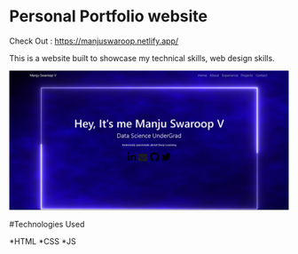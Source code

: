 # Personal Portfolio website
  Check Out : https://manjuswaroop.netlify.app/

This is a website built to showcase my technical skills, web design skills.

<img width="800" alt="image" src="https://github.com/manjuv03/Portfolio/blob/main/images/Portfolio%20UI.png">


#Technologies Used 

*HTML
*CSS
*JS
